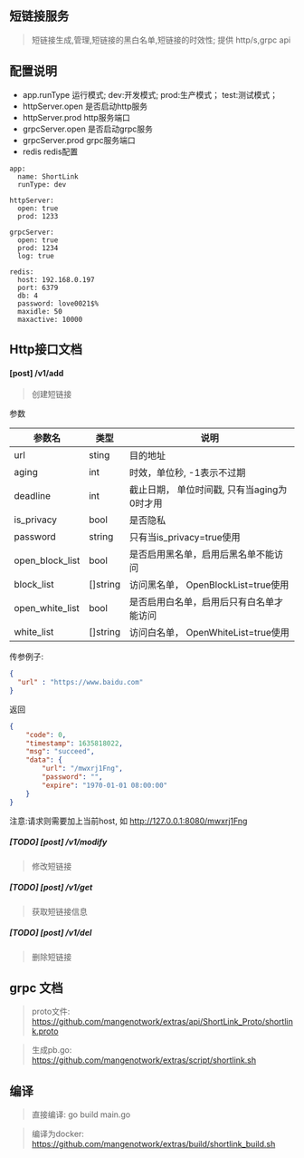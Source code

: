 ## 短链接服务
> 短链接生成,管理,短链接的黑白名单,短链接的时效性; 提供 http/s,grpc api

## 配置说明
- app.runType 运行模式; dev:开发模式; prod:生产模式； test:测试模式；
- httpServer.open  是否启动http服务
- httpServer.prod  http服务端口
- grpcServer.open  是否启动grpc服务
- grpcServer.prod  grpc服务端口
- redis  redis配置

```shell script
app:
  name: ShortLink
  runType: dev

httpServer:
  open: true
  prod: 1233

grpcServer:
  open: true
  prod: 1234
  log: true

redis:
  host: 192.168.0.197
  port: 6379
  db: 4
  password: love0021$%
  maxidle: 50
  maxactive: 10000
```

## Http接口文档

####  [post] /v1/add  
> 创建短链接

参数

|  参数名   | 类型  | 说明 |
|  ----  | ----  | ---- |
| url  | sting | 目的地址 |
| aging  | int |  时效，单位秒, -1表示不过期 |
| deadline  | int | 截止日期， 单位时间戳, 只有当aging为0时才用 |
| is_privacy  | bool | 是否隐私 |
| password  | string | 只有当is_privacy=true使用 |
| open_block_list  | bool | 是否启用黑名单，启用后黑名单不能访问 |
| block_list  | []string | 访问黑名单， OpenBlockList=true使用 |
| open_white_list  | bool | 是否启用白名单，启用后只有白名单才能访问 |
| white_list  | []string | 访问白名单， OpenWhiteList=true使用 |

传参例子:
```json
{
  "url" : "https://www.baidu.com"
}
```
返回
```json
{
    "code": 0,
    "timestamp": 1635818022,
    "msg": "succeed",
    "data": {
        "url": "/mwxrj1Fng",
        "password": "",
        "expire": "1970-01-01 08:00:00"
    }
}
```
注意:请求则需要加上当前host, 如 http://127.0.0.1:8080/mwxrj1Fng

##### [TODO] [post] /v1/modify
> 修改短链接

##### [TODO] [post] /v1/get   
> 获取短链接信息

##### [TODO] [post] /v1/del   
> 删除短链接


## grpc 文档
> proto文件: https://github.com/mangenotwork/extras/api/ShortLink_Proto/shortlink.proto

> 生成pb.go: https://github.com/mangenotwork/extras/script/shortlink.sh


## 编译
> 直接编译:  go build main.go

> 编译为docker: https://github.com/mangenotwork/extras/build/shortlink_build.sh
